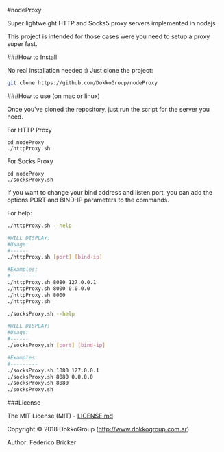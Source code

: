 #nodeProxy

Super lightweight HTTP and Socks5 proxy servers implemented in nodejs.

This project is intended for those cases were you need to setup a proxy super fast.

###How to Install

No real installation needed :) Just clone the project:
```bash
git clone https://github.com/DokkoGroup/nodeProxy
```

###How to use (on mac or linux)

Once you've cloned the repository, just run the script for the server you need.

For HTTP Proxy
```
cd nodeProxy
./httpProxy.sh
```


For Socks Proxy
```
cd nodeProxy
./socksProxy.sh
```

If you want to change your bind address and listen port, you can add the options PORT and BIND-IP parameters to the commands.

For help:
```bash
./httpProxy.sh --help

#WILL DISPLAY:
#Usage:
#------
./httpProxy.sh [port] [bind-ip]

#Examples:
#---------
./httpProxy.sh 8080 127.0.0.1
./httpProxy.sh 8000 0.0.0.0
./httpProxy.sh 8000
./httpProxy.sh
```


```bash
./socksProxy.sh --help

#WILL DISPLAY:
#Usage:
#------
./socksProxy.sh [port] [bind-ip]

#Examples:
#---------
./socksProxy.sh 1080 127.0.0.1
./socksProxy.sh 8080 0.0.0.0
./socksProxy.sh 8080
./socksProxy.sh

```


###License

The MIT License (MIT) - [LICENSE.md](LICENSE.md)

Copyright &copy; 2018 DokkoGroup (http://www.dokkogroup.com.ar)

Author: Federico Bricker

